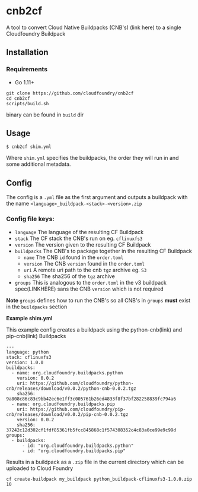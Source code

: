# cnb2cf
A tool to convert Cloud Native Buildpacks (CNB's) (link here) to a single Cloudfoundry Buildpack

## Installation

### Requirements
- Go 1.11+

```
git clone https://github.com/cloudfoundry/cnb2cf
cd cnb2cf
scripts/build.sh
```

binary can be found in `build` dir

## Usage

```
$ cnb2cf shim.yml
```

Where `shim.yml` specifies the buildpacks, the order they will run in and some additional metadata. 

## Config

The config is a `.yml` file as the first argument and outputs a buildpack with the name `<language>_buildpack-<stack>-<version>.zip`

### Config file keys:

- `language` The language of the resulting CF Buildpack
- `stack` The CF stack the CNB's run on eg. `cflinuxfs3`
- `version` The version given to the resulting CF Buildpack
- `buildpacks` The CNB's to package together in the resulting CF Buildpack
  - `name` The CNB `id` found in the `order.toml`
  - `version` The CNB `version` found in the `order.toml`
  - `uri` A remote uri path to the cnb `tgz` archive eg. `S3`
  - `sha256` The sha256 of the `tgz` archive
- `groups` This is analogous to the `order.toml` in the v3 buildpack spec(LINKHERE) sans the CNB `version` which is not required

**Note**
`groups` defines how to run the CNB's so all CNB's in `groups` **must** exist in the `buildpacks` section

**Example shim.yml**

This example config creates a buildpack using the python-cnb(link) and pip-cnb(link) Buildpacks

```
---
language: python
stack: cflinuxfs3
version: 1.0.0
buildpacks:
  - name: org.cloudfoundry.buildpacks.python
    version: 0.0.2
    uri: https://github.com/cloudfoundry/python-cnb/releases/download/v0.0.2/python-cnb-0.0.2.tgz
    sha256: 9a808c86c83c9bb42ec6e1ff3c005761b26ed4833f8f37bf282258839fc794a6
  - name: org.cloudfoundry.buildpacks.pip
    uri: https://github.com/cloudfoundry/pip-cnb/releases/download/v0.0.2/pip-cnb-0.0.2.tgz
    version: 0.0.2
    sha256: 37242c12d302cf1fdf85361fb5fcc845868c1f574308352c4c83a0ce99e9c99d
groups:
  - buildpacks:
      - id: "org.cloudfoundry.buildpacks.python"
      - id: "org.cloudfoundry.buildpacks.pip"
```

Results in a buildpack as a `.zip` file in the current directory which can be uploaded to Cloud Foundry

```
cf create-buildpack my_buildpack python_buildpack-cflinuxfs3-1.0.0.zip 10
```
